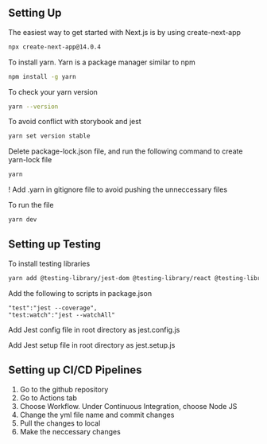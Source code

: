 

## Setting Up
The easiest way to get started with Next.js is by using create-next-app

```bash
npx create-next-app@14.0.4
```
To install yarn. Yarn is a package manager similar to npm
```bash
npm install -g yarn 
```
To check your yarn version
```bash
yarn --version
```
To avoid conflict with storybook and jest
```bash
yarn set version stable
```
Delete package-lock.json file, and run the following command to create yarn-lock file
```bash
yarn 
```
! Add .yarn in gitignore file to avoid pushing the unneccessary files

To run the file 
```bash
yarn dev
```

## Setting up Testing

To install testing libraries
```bash
yarn add @testing-library/jest-dom @testing-library/react @testing-library/user-event jest jest-environment-jsdom ts-jest
```
Add the following to scripts in package.json
```
"test":"jest --coverage",
"test:watch":"jest --watchAll"
```

Add Jest config file in root directory as jest.config.js

Add Jest setup file in root directory as jest.setup.js

## Setting up CI/CD Pipelines

1. Go to the github repository
2. Go to Actions tab
3. Choose Workflow. Under Continuous Integration, choose Node JS
4. Change the yml file name and commit changes
5. Pull the changes to local
6. Make the neccessary changes







